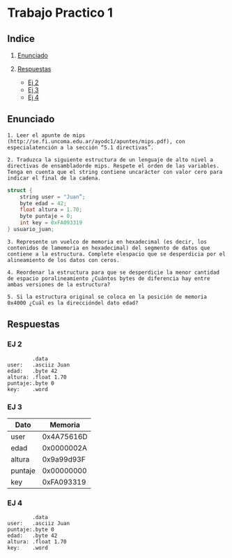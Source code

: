 # Trabajo Practico 1

## Indice

1. [Enunciado](#enunciado)
2. [Respuestas](#respuestas)

    * [Ej 2](#ej-2)
    * [Ej 3](#ej-3)
    * [Ej 4](#ej-4)

## Enunciado
    1. Leer el apunte de mips (http://se.fi.uncoma.edu.ar/ayodc1/apuntes/mips.pdf), con especialatención a la sección “5.1 directivas”.
    
    2. Traduzca la siguiente estructura de un lenguaje de alto nivel a directivas de ensambladorde mips. Respete el orden de las variables. Tenga en cuenta que el string contiene uncarácter con valor cero para indicar el final de la cadena.

```c
struct {
    string user = "Juan”;
    byte edad = 42;
    float altura = 1.70;
    byte puntaje = 0;
    int key = 0xFA093319
} usuario_juan;
```

    3. Represente un vuelco de memoria en hexadecimal (es decir, los contenidos de lamemoria en hexadecimal) del segmento de datos que contiene a la estructura. Complete elespacio que se desperdicia por el alineamiento de los datos con ceros.
    
    4. Reordenar la estructura para que se desperdicie la menor cantidad de espacio poralineamiento ¿Cuántos bytes de diferencia hay entre ambas versiones de la estructura?
    
    5. Si la estructura original se coloca en la posición de memoria ​0x4000​ ¿Cuál es la direccióndel dato edad?

## Respuestas

### EJ 2

```
        .data
user:   .asciiz Juan
edad:   .byte 42
altura: .float 1.70
puntaje:.byte 0
key:    .word      
```

### EJ 3

|Dato|Memoria|
|--|--|
|user|0x4A75616D|
|edad|0x0000002A|
|altura|0x9a99d93F|
|puntaje|0x00000000|
|key|0xFA093319|

### EJ 4

```
        .data
user:   .asciiz Juan
puntaje:.byte 0
edad:   .byte 42
altura: .float 1.70
key:    .word      
```